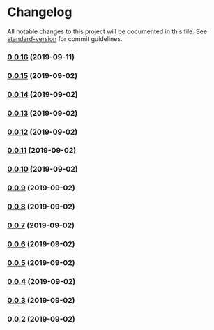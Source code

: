 # Changelog

All notable changes to this project will be documented in this file. See [standard-version](https://github.com/conventional-changelog/standard-version) for commit guidelines.

### [0.0.16](https://github.com/lupu60/nestjs-toolbox/compare/v0.0.15...v0.0.16) (2019-09-11)



### [0.0.15](https://github.com/lupu60/nestjs-toolbox/compare/v0.0.14...v0.0.15) (2019-09-02)



### [0.0.14](https://github.com/lupu60/nestjs-toolbox/compare/v0.0.13...v0.0.14) (2019-09-02)



### [0.0.13](https://github.com/lupu60/nestjs-toolbox/compare/v0.0.12...v0.0.13) (2019-09-02)



### [0.0.12](https://github.com/lupu60/nestjs-toolbox/compare/v0.0.11...v0.0.12) (2019-09-02)



### [0.0.11](https://github.com/lupu60/nestjs-toolbox/compare/v0.0.10...v0.0.11) (2019-09-02)



### [0.0.10](https://github.com/lupu60/nestjs-toolbox/compare/v0.0.9...v0.0.10) (2019-09-02)



### [0.0.9](https://github.com/lupu60/nestjs-toolbox/compare/v0.0.8...v0.0.9) (2019-09-02)



### [0.0.8](https://github.com/lupu60/nestjs-toolbox/compare/v0.0.7...v0.0.8) (2019-09-02)



### [0.0.7](https://github.com/lupu60/nestjs-toolbox/compare/v0.0.6...v0.0.7) (2019-09-02)



### [0.0.6](https://github.com/lupu60/nestjs-toolbox/compare/v0.0.5...v0.0.6) (2019-09-02)



### [0.0.5](https://github.com/lupu60/nestjs-toolbox/compare/v0.0.4...v0.0.5) (2019-09-02)



### [0.0.4](https://github.com/lupu60/nestjs-toolbox/compare/v0.0.3...v0.0.4) (2019-09-02)



### [0.0.3](https://github.com/lupu60/nestjs-toolbox/compare/v0.0.2...v0.0.3) (2019-09-02)



### 0.0.2 (2019-09-02)
